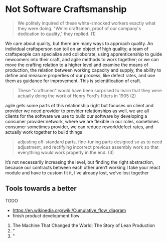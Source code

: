 # Not Software Craftsmanship

> We politely inquired of these white-smocked workers exactly what they were doing. "We're craftsmen, proof of our company's dedication to quality," they replied. (1)

We care about quality, but there are many ways to approach quality. An individual craftsperson can toil on an object of high quality; a team of craftspeople can specialize and colloborate, using apprenticenship to guide newcomers into their craft, and agile methods to work together; or we can move the crafting relation to a higher level and examine the means of production, the relation between working capacity and supply, the ability to define and measure properties of our process, like defect rates, and use them as guidance for improvement. This is scientification of craft. 

> These "craftsmen" would have been surprised to learn that they were actually doing the work of Henry Ford's fitters in 1905 (2)

agile gets some parts of this relationship right but focuses on client and provider
we need provider to provider relationships as well, we are all clients for the software we use to build our software
by developing a consumer provider network, where we are flexible in our roles, sometimes consumer sometimes provider, we can reduce rework/defect rates, and actually work together to build things

> adjusting off-standard parts, fine-tuning parts designed so as to need adjustment, and rectifying incorrect previous assembly work so that everything would work properly in the end. (3)

it’s not necessarily increasing the level, but finding the right abstraction, because our contracts between each other aren’t working
I take your react module and have to custom fit it, I’ve already lost, we’ve lost together

## Tools towards a better

TODO
- https://en.wikipedia.org/wiki/Cumulative_flow_diagram
- finish product development flow

1. The Machine That Changed the World: The Story of Lean Production
2. "
3. "
